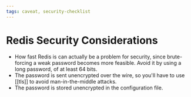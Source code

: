 ```yaml
---
tags: caveat, security-checklist
---
```


# Redis Security Considerations

* How fast Redis is can actually be a problem for security, since brute-forcing a weak password becomes more feasible. Avoid it by using a long password, of at least 64 bits.
* The password is sent unencrypted over the wire, so you'll have to use [[tls]] to avoid man-in-the-middle attacks.
* The password is stored unencrypted in the configuration file.
